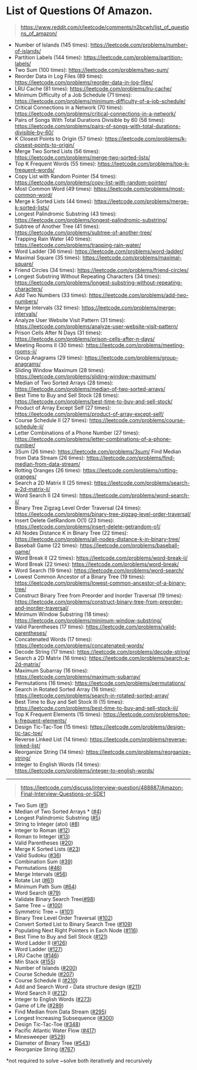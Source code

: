 
# List of Questions Of Amazon.

> https://www.reddit.com/r/leetcode/comments/n2bcwh/list_of_questions_of_amazon/


- Number of Islands (145 times): https://leetcode.com/problems/number-of-islands/
- Partition Labels (144 times): https://leetcode.com/problems/partition-labels/ 
- Two Sum (100 times): https://leetcode.com/problems/two-sum/ 
- Reorder Data in Log Files (89 times): https://leetcode.com/problems/reorder-data-in-log-files/ 
- LRU Cache (81 times): https://leetcode.com/problems/lru-cache/ 
- Minimum Difficulty of a Job Schedule (71 times): https://leetcode.com/problems/minimum-difficulty-of-a-job-schedule/ 
- Critical Connections in a Network (70 times): https://leetcode.com/problems/critical-connections-in-a-network/ 
- Pairs of Songs With Total Durations Divisible by 60 (58 times): https://leetcode.com/problems/pairs-of-songs-with-total-durations-divisible-by-60/ 
- K Closest Points to Origin (57 times): https://leetcode.com/problems/k-closest-points-to-origin/ 
- Merge Two Sorted Lists (56 times): https://leetcode.com/problems/merge-two-sorted-lists/ 
- Top K Frequent Words (55 times): https://leetcode.com/problems/top-k-frequent-words/ 
- Copy List with Random Pointer (54 times): https://leetcode.com/problems/copy-list-with-random-pointer/ 
- Most Common Word (49 times): https://leetcode.com/problems/most-common-word/ 
- Merge k Sorted Lists (44 times): https://leetcode.com/problems/merge-k-sorted-lists/ 
- Longest Palindromic Substring (43 times): https://leetcode.com/problems/longest-palindromic-substring/ 
- Subtree of Another Tree (41 times): https://leetcode.com/problems/subtree-of-another-tree/ 
- Trapping Rain Water (40 times): https://leetcode.com/problems/trapping-rain-water/ 
- Word Ladder (36 times): https://leetcode.com/problems/word-ladder/ 
- Maximal Square (35 times): https://leetcode.com/problems/maximal-square/ 
- Friend Circles (34 times): https://leetcode.com/problems/friend-circles/
- Longest Substring Without Repeating Characters (34 times): https://leetcode.com/problems/longest-substring-without-repeating-characters/ 
- Add Two Numbers (33 times): https://leetcode.com/problems/add-two-numbers/ 
- Merge Intervals (32 times): https://leetcode.com/problems/merge-intervals/ 
- Analyze User Website Visit Pattern (31 times): https://leetcode.com/problems/analyze-user-website-visit-pattern/ 
- Prison Cells After N Days (31 times): https://leetcode.com/problems/prison-cells-after-n-days/ 
- Meeting Rooms II (30 times): https://leetcode.com/problems/meeting-rooms-ii/ 
- Group Anagrams (29 times): https://leetcode.com/problems/group-anagrams/ 
- Sliding Window Maximum (28 times): https://leetcode.com/problems/sliding-window-maximum/ 
- Median of Two Sorted Arrays (28 times): https://leetcode.com/problems/median-of-two-sorted-arrays/ 
- Best Time to Buy and Sell Stock (28 times): https://leetcode.com/problems/best-time-to-buy-and-sell-stock/ 
- Product of Array Except Self (27 times): https://leetcode.com/problems/product-of-array-except-self/ 
- Course Schedule II (27 times): https://leetcode.com/problems/course-schedule-ii/ 
- Letter Combinations of a Phone Number (27 times): https://leetcode.com/problems/letter-combinations-of-a-phone-number/ 
- 3Sum (26 times): https://leetcode.com/problems/3sum/ Find Median from Data Stream (26 times): https://leetcode.com/problems/find-median-from-data-stream/ 
- Rotting Oranges (26 times): https://leetcode.com/problems/rotting-oranges/ 
- Search a 2D Matrix II (25 times): https://leetcode.com/problems/search-a-2d-matrix-ii/ 
- Word Search II (24 times): https://leetcode.com/problems/word-search-ii/ 
- Binary Tree Zigzag Level Order Traversal (24 times): https://leetcode.com/problems/binary-tree-zigzag-level-order-traversal/ 
- Insert Delete GetRandom O(1) (23 times): https://leetcode.com/problems/insert-delete-getrandom-o1/
- All Nodes Distance K in Binary Tree (22 times): https://leetcode.com/problems/all-nodes-distance-k-in-binary-tree/ 
- Baseball Game (22 times): https://leetcode.com/problems/baseball-game/ 
- Word Break II (22 times): https://leetcode.com/problems/word-break-ii/ 
- Word Break (22 times): https://leetcode.com/problems/word-break/ 
- Word Search (19 times): https://leetcode.com/problems/word-search/
- Lowest Common Ancestor of a Binary Tree (19 times): https://leetcode.com/problems/lowest-common-ancestor-of-a-binary-tree/ 
- Construct Binary Tree from Preorder and Inorder Traversal (19 times): https://leetcode.com/problems/construct-binary-tree-from-preorder-and-inorder-traversal/ 
- Minimum Window Substring (18 times): https://leetcode.com/problems/minimum-window-substring/ 
- Valid Parentheses (17 times): https://leetcode.com/problems/valid-parentheses/ 
- Concatenated Words (17 times): https://leetcode.com/problems/concatenated-words/ 
- Decode String (17 times): https://leetcode.com/problems/decode-string/ 
- Search a 2D Matrix (16 times): https://leetcode.com/problems/search-a-2d-matrix/ 
- Maximum Subarray (16 times): https://leetcode.com/problems/maximum-subarray/ 
- Permutations (16 times): https://leetcode.com/problems/permutations/ 
- Search in Rotated Sorted Array (16 times): https://leetcode.com/problems/search-in-rotated-sorted-array/ 
- Best Time to Buy and Sell Stock III (15 times): https://leetcode.com/problems/best-time-to-buy-and-sell-stock-iii/ 
- Top K Frequent Elements (15 times): https://leetcode.com/problems/top-k-frequent-elements/ 
- Design Tic-Tac-Toe (15 times): https://leetcode.com/problems/design-tic-tac-toe/ 
- Reverse Linked List (14 times): https://leetcode.com/problems/reverse-linked-list/ 
- Reorganize String (14 times): https://leetcode.com/problems/reorganize-string/ 
- Integer to English Words (14 times): https://leetcode.com/problems/integer-to-english-words/


--- 

> https://leetcode.com/discuss/interview-question/488887/Amazon-Final-Interview-Questions-or-SDE1

<ul>
<li>Two Sum (<a href="https://leetcode.com/problems/two-sum/">#1</a>)</li>
<li>Median of Two Sorted Arrays * (<a href="https://leetcode.com/problems/median-of-two-sorted-arrays/">#4</a>)</li>
<li>Longest Palindromic Substring (<a href="https://leetcode.com/problems/longest-palindromic-substring/">#5</a>)</li>
<li>String to Integer (atoi) (<a href="https://leetcode.com/problems/string-to-integer-atoi/">#8</a>)</li>
<li>Integer to Roman (<a href="https://leetcode.com/problems/integer-to-roman/">#12</a>)</li>
<li>Roman to Integer (<a href="https://leetcode.com/problems/roman-to-integer/">#13</a>)</li>
<li>Valid Parentheses (<a href="https://leetcode.com/problems/valid-parentheses/">#20</a>)</li>
<li>Merge K Sorted Lists (<a href="https://leetcode.com/problems/merge-k-sorted-lists/">#23</a>)</li>
<li>Valid Sudoku (<a href="https://leetcode.com/problems/valid-sudoku/">#36</a>)</li>
<li>Combination Sum (<a href="https://leetcode.com/problems/combination-sum/">#39</a>)</li>
<li>Permutations (<a href="https://leetcode.com/problems/permutations/">#46</a>)</li>
<li>Merge Intervals (<a href="https://leetcode.com/problems/merge-intervals/">#56</a>)</li>
<li>Rotate List (<a href="https://leetcode.com/problems/rotate-list/">#61</a>)</li>
<li>Minimum Path Sum (<a href="https://leetcode.com/problems/minimum-path-sum/">#64</a>)</li>
<li>Word Search (<a href="https://leetcode.com/problems/word-search/">#79</a>)</li>
<li>Validate Binary Search Tree(<a href="https://leetcode.com/problems/validate-binary-search-tree/">#98</a>)</li>
<li>Same Tree ~ (<a href="https://leetcode.com/problems/same-tree/">#100</a>)</li>
<li>Symmetric Tree ~ (<a href="https://leetcode.com/problems/symmetric-tree/">#101</a>)</li>
<li>Binary Tree Level Order Traversal (<a href="https://leetcode.com/problems/binary-tree-level-order-traversal/">#102</a>)</li>
<li>Convert Sorted List to Binary Search Tree (<a href="https://leetcode.com/problems/convert-sorted-list-to-binary-search-tree/">#109</a>)</li>
<li>Populating Next Right Pointers in Each Node (<a href="https://leetcode.com/problems/populating-next-right-pointers-in-each-node/">#116</a>)</li>
<li>Best Time to Buy and Sell Stock (<a href="https://leetcode.com/problems/best-time-to-buy-and-sell-stock/">#121</a>)</li>
<li>Word Ladder II (<a href="https://leetcode.com/problems/word-ladder-ii/">#126</a>)</li>
<li>Word Ladder (<a href="https://leetcode.com/problems/word-ladder/">#127</a>)</li>
<li>LRU Cache (<a href="https://leetcode.com/problems/lru-cache/">#146</a>)</li>
<li>Min Stack (<a href="https://leetcode.com/problems/min-stack/">#155</a>)</li>
<li>Number of Islands (<a href="https://leetcode.com/problems/number-of-islands/">#200</a>)</li>
<li>Course Schedule (<a href="https://leetcode.com/problems/course-schedule/">#207</a>)</li>
<li>Course Schedule II (<a href="https://leetcode.com/problems/course-schedule-ii/">#210</a>)</li>
<li>Add and Search Word - Data structure design (<a href="https://leetcode.com/problems/add-and-search-word-data-structure-design/">#211</a>)</li>
<li>Word Search II (<a href="https://leetcode.com/problems/word-search-ii/">#212</a>)</li>
<li>Integer to English Words (<a href="https://leetcode.com/problems/integer-to-english-words/">#273</a>)</li>
<li>Game of Life (<a href="https://leetcode.com/problems/game-of-life/">#289</a>)</li>
<li>Find Median from Data Stream (<a href="https://leetcode.com/problems/find-median-from-data-stream/">#295</a>)</li>
<li>Longest Increasing Subsequence (<a href="https://leetcode.com/problems/longest-increasing-subsequence/">#300</a>)</li>
<li>Design Tic-Tac-Toe (<a href="https://leetcode.com/problems/design-tic-tac-toe/">#348</a>)</li>
<li>Pacific Atlantic Water Flow (<a href="https://leetcode.com/problems/pacific-atlantic-water-flow/">#417</a>)</li>
<li>Minesweeper (<a href="https://leetcode.com/problems/minesweeper/">#529</a>)</li>
<li>Diameter of Binary Tree (<a href="https://leetcode.com/problems/diameter-of-binary-tree/">#543</a>)</li>
<li>Reorganize String (<a href="https://leetcode.com/problems/reorganize-string/">#767</a>)</li>
</ul>

*not required to solve
~solve both iteratively and recursively


